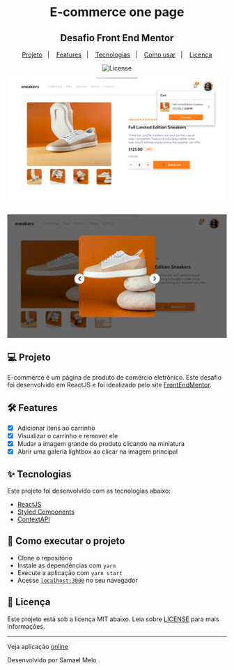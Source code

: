 <h1 align="center">E-commerce one page</h1>

<h2 align="center">Desafio Front End Mentor</h2>
<p align="center">
  <a href="#-Project">Projeto</a>&nbsp;&nbsp;&nbsp;|&nbsp;&nbsp;&nbsp;
  <a href="#hammer_and_wrench-Features">Features</a>&nbsp;&nbsp;&nbsp;|&nbsp;&nbsp;&nbsp;
  <a href="#-Technologies">Tecnologias</a>&nbsp;&nbsp;&nbsp;|&nbsp;&nbsp;&nbsp;
  <a href="#-How-to-execute">Como usar</a>&nbsp;&nbsp;&nbsp;|&nbsp;&nbsp;&nbsp;
  <a href="#-Licence">Licença</a>
</p>

<p align="center">
  <img alt="License" src="https://img.shields.io/static/v1?label=license&message=MIT&color=069446&labelColor=000000">
</p>

<img align="center" src="./src/assets/images/app-1.png" slt="Ecommerce one page" />

##

<p>
  <img align="center" src="./src/assets/images/app-2.png">
</p>

<!-- <video src="./src/assets/App.mp4" width="100%" autoplay></video> -->

## 💻 Projeto

E-commerce é um página de produto de comércio eletrônico. Este desafio foi desenvolvido em ReactJS e foi idealizado pelo site [FrontEndMentor](https://www.frontendmentor.io/).

## :hammer_and_wrench: Features

- [x] Adicionar itens ao carrinho
- [x] Visualizar o carrinho e remover ele
- [x] Mudar a imagem grande do produto clicando na miniatura
- [x] Abrir uma galeria lightbox ao clicar na imagem principal

## ✨ Tecnologias

Este projeto foi desenvolvido com as tecnologias abaixo:

- [ReactJS](https://reactjs.org)
- [Styled Components](https://styled-components.com)
- [ContextAPI](https://pt-br.reactjs.org/docs/context.html)
<!-- - [JSON Server](https://github.com/typicode/json-server)
- [Axios](https://axios-http.com) -->

## 🚀 Como executar o projeto

- Clone o repositório
- Instale as dependências com `yarn`
- Execute a aplicação com `yarn start`
- Acesse [`localhost:3000`](http://localhost:3000) no seu navegador
<!-- - Execute o comando `yarn server` -->

## 📄 Licença

Este projeto está sob a licença MIT abaixo. Leia sobre [LICENSE](./LICENSE) para mais informações.



---
Veja aplicação [online](https://ecommerce-one-page.netlify.app/)

Desenvolvido por Samael Melo .
